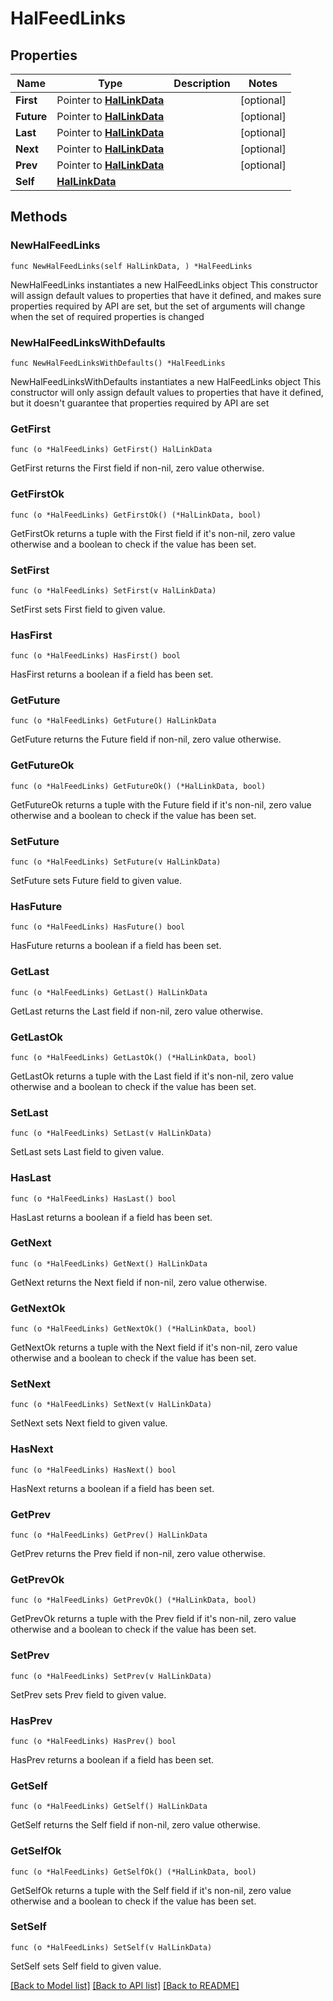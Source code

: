 <!--
Copyright (C) 2020-2022 Arm Limited or its affiliates and Contributors. All rights reserved.
SPDX-License-Identifier: Apache-2.0
-->
# HalFeedLinks

## Properties

Name | Type | Description | Notes
------------ | ------------- | ------------- | -------------
**First** | Pointer to [**HalLinkData**](HalLinkData.md) |  | [optional] 
**Future** | Pointer to [**HalLinkData**](HalLinkData.md) |  | [optional] 
**Last** | Pointer to [**HalLinkData**](HalLinkData.md) |  | [optional] 
**Next** | Pointer to [**HalLinkData**](HalLinkData.md) |  | [optional] 
**Prev** | Pointer to [**HalLinkData**](HalLinkData.md) |  | [optional] 
**Self** | [**HalLinkData**](HalLinkData.md) |  | 

## Methods

### NewHalFeedLinks

`func NewHalFeedLinks(self HalLinkData, ) *HalFeedLinks`

NewHalFeedLinks instantiates a new HalFeedLinks object
This constructor will assign default values to properties that have it defined,
and makes sure properties required by API are set, but the set of arguments
will change when the set of required properties is changed

### NewHalFeedLinksWithDefaults

`func NewHalFeedLinksWithDefaults() *HalFeedLinks`

NewHalFeedLinksWithDefaults instantiates a new HalFeedLinks object
This constructor will only assign default values to properties that have it defined,
but it doesn't guarantee that properties required by API are set

### GetFirst

`func (o *HalFeedLinks) GetFirst() HalLinkData`

GetFirst returns the First field if non-nil, zero value otherwise.

### GetFirstOk

`func (o *HalFeedLinks) GetFirstOk() (*HalLinkData, bool)`

GetFirstOk returns a tuple with the First field if it's non-nil, zero value otherwise
and a boolean to check if the value has been set.

### SetFirst

`func (o *HalFeedLinks) SetFirst(v HalLinkData)`

SetFirst sets First field to given value.

### HasFirst

`func (o *HalFeedLinks) HasFirst() bool`

HasFirst returns a boolean if a field has been set.

### GetFuture

`func (o *HalFeedLinks) GetFuture() HalLinkData`

GetFuture returns the Future field if non-nil, zero value otherwise.

### GetFutureOk

`func (o *HalFeedLinks) GetFutureOk() (*HalLinkData, bool)`

GetFutureOk returns a tuple with the Future field if it's non-nil, zero value otherwise
and a boolean to check if the value has been set.

### SetFuture

`func (o *HalFeedLinks) SetFuture(v HalLinkData)`

SetFuture sets Future field to given value.

### HasFuture

`func (o *HalFeedLinks) HasFuture() bool`

HasFuture returns a boolean if a field has been set.

### GetLast

`func (o *HalFeedLinks) GetLast() HalLinkData`

GetLast returns the Last field if non-nil, zero value otherwise.

### GetLastOk

`func (o *HalFeedLinks) GetLastOk() (*HalLinkData, bool)`

GetLastOk returns a tuple with the Last field if it's non-nil, zero value otherwise
and a boolean to check if the value has been set.

### SetLast

`func (o *HalFeedLinks) SetLast(v HalLinkData)`

SetLast sets Last field to given value.

### HasLast

`func (o *HalFeedLinks) HasLast() bool`

HasLast returns a boolean if a field has been set.

### GetNext

`func (o *HalFeedLinks) GetNext() HalLinkData`

GetNext returns the Next field if non-nil, zero value otherwise.

### GetNextOk

`func (o *HalFeedLinks) GetNextOk() (*HalLinkData, bool)`

GetNextOk returns a tuple with the Next field if it's non-nil, zero value otherwise
and a boolean to check if the value has been set.

### SetNext

`func (o *HalFeedLinks) SetNext(v HalLinkData)`

SetNext sets Next field to given value.

### HasNext

`func (o *HalFeedLinks) HasNext() bool`

HasNext returns a boolean if a field has been set.

### GetPrev

`func (o *HalFeedLinks) GetPrev() HalLinkData`

GetPrev returns the Prev field if non-nil, zero value otherwise.

### GetPrevOk

`func (o *HalFeedLinks) GetPrevOk() (*HalLinkData, bool)`

GetPrevOk returns a tuple with the Prev field if it's non-nil, zero value otherwise
and a boolean to check if the value has been set.

### SetPrev

`func (o *HalFeedLinks) SetPrev(v HalLinkData)`

SetPrev sets Prev field to given value.

### HasPrev

`func (o *HalFeedLinks) HasPrev() bool`

HasPrev returns a boolean if a field has been set.

### GetSelf

`func (o *HalFeedLinks) GetSelf() HalLinkData`

GetSelf returns the Self field if non-nil, zero value otherwise.

### GetSelfOk

`func (o *HalFeedLinks) GetSelfOk() (*HalLinkData, bool)`

GetSelfOk returns a tuple with the Self field if it's non-nil, zero value otherwise
and a boolean to check if the value has been set.

### SetSelf

`func (o *HalFeedLinks) SetSelf(v HalLinkData)`

SetSelf sets Self field to given value.



[[Back to Model list]](../README.md#documentation-for-models) [[Back to API list]](../README.md#documentation-for-api-endpoints) [[Back to README]](../README.md)


